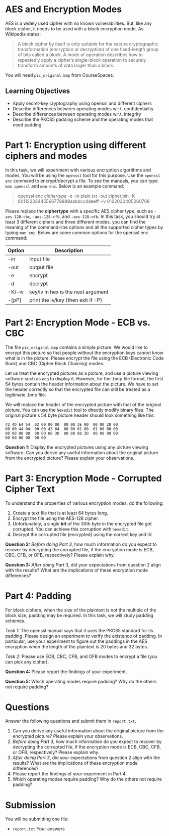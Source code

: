 # AES and Encryption Modes #

AES is a widely used cipher with no known vulnerabilities. But, like any block cipher, it needs to be used with a block encryption mode. As Wikipedia states:

> A block cipher by itself is only suitable for the secure cryptographic transformation (encryption or decryption) of one fixed-length group of bits called a block. A mode of operation describes how to repeatedly apply a cipher’s single-block operation to securely transform amounts of data larger than a block.

You will need `pic_original.bmp` from CourseSpaces.

## Learning Objectives ##

- Apply secret-key cryptography using openssl and different ciphers
- Describe differences between operating modes w.r.t. confidentiality
- Describe differences between operating modes w.r.t. integrity
- Describe the PKCS5 padding scheme and the operating modes that need padding

# Part 1: Encryption using different ciphers and modes #

In this task, we will experiment with various encryption algorithms and modes. You will be using the `openssl` tool for this purpose. Use the `openssl enc` command to encrypt/decrypt a file. To see the manuals, you can type `man openssl` and `man enc`. Below is an example command:

> openssl enc *ciphertype* -e -in plain.txt -out cipher.bin -K 00112233445566778899aabbccddeeff -iv 0102030405060708

Please replace the **ciphertype** with a specific AES cipher type, such as `-aes-128-cbc`, `-aes-128-cfb`, and `-aes-128-ofb`. In this task, you should try at least 3 different ciphers and three different modes. you can find the meaning of the command-line options and all the supported cipher types by typing `man enc`. Below are some common options for the openssl enc command:

| Option | Description |
| --- | --- |
| -in <file> | input file |
| -out <file> | output file |
| -e | encrypt |
| -d | decrypt |
| -K/-iv | key/iv in hex is the next argument |
| -[pP] | print the iv/key (then exit if -P) |

# Part 2: Encryption Mode - ECB vs. CBC #

The file `pic_original.bmp` contains a simple picture. We would like to encrypt this picture so that people without the encryption keys cannot know what is in the picture. Please encrypt the file using the ECB (Electronic Code Book) and CBC (Cipher Block Chaining) modes.

Let us treat the encrypted pictures as a picture, and use a picture viewing software such as `eog` to display it. However, for the .bmp file format, the first 54 bytes contain the header information about the picture. We have to set the header correctly so that the encrypted file can still be treated as a legitimate .bmp file.

We will replace the header of the encrypted picture with that of the original picture. You can use the `hexedit` tool to directly modify binary files. The original picture's 54 byte picture header should look something like this:

	42 4D E4 54  02 00 00 00  00 00 3E 00  00 00 28 00
	00 00 44 04  00 00 43 04  00 00 01 00  01 00 00 00
	00 00 00 00  00 00 80 3D  00 00 80 3D  00 00 00 00
	00 00 00 00  00 00

**Question 1:** Display the encrypted pictures using any picture viewing software. Can you derive any useful information about the original picture from the encrypted picture? Please explain your observations.

# Part 3: Encryption Mode - Corrupted Cipher Text #

To understand the properties of various encryption modes, do the following:

1. Create a text file that is at least 64 bytes long.
2. Encrypt the file using the AES-128 cipher.
3. Unfortunately, a single **bit** of the 30th byte in the encrypted file got corrupted. You can achieve this corruption with `hexedit`.
4. Decrypt the corrupted file (encrypted) using the correct key and IV.

**Question 2:** *Before doing Part 3*, how much information do you expect to recover by decrypting the corrupted file, if the encryption mode is ECB, CBC, CFB, or OFB, respectively? Please explain why.

**Question 3:** *After doing Part 3*, did your expectations from question 2 align with the results? What are the implications of these encryption mode differences?

# Part 4: Padding #

For block ciphers, when the size of the plaintext is not the multiple of the block size, padding may be required. In this task, we will study padding schemes.

*Task 1:* The openssl manual says that it uses the PKCS5 standard for its padding. Please design an experiment to verify the existence of padding. In particular, use your experiment to figure out the paddings in the AES encryption when the length of the plaintext is 20 bytes and 32 bytes.

*Task 2:* Please use ECB, CBC, CFB, and OFB modes to encrypt a file (you can pick any cipher).

**Question 4:** Please report the findings of your experiment.

**Question 5:** Which operating modes require padding? Why do the others not require padding?

# Questions #

Answer the following questions and submit them in `report.txt`.

1. Can you derive any useful information about the original picture from the encrypted picture? Please explain your observations.
2. *Before doing Part 3*, how much information do you expect to recover by decrypting the corrupted file, if the encryption mode is ECB, CBC, CFB, or OFB, respectively? Please explain why.
3. *After doing Part 3*, did your expectations from question 2 align with the results? What are the implications of these encryption mode differences?
4. Please report the findings of your experiment in Part 4.
5. Which operating modes require padding? Why do the others not require padding?

# Submission #

You will be submitting one file:

- `report.txt` Your answers
